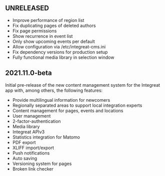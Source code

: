 UNRELEASED
----------

* Improve performance of region list
* Fix duplicating pages of deleted authors
* Fix page permissions
* Show recurrence in event list
* Only show upcoming events per default
* Allow configuration via /etc/integreat-cms.ini
* Fix dependency versions for production setup
* Fully functional media library in selection window


2021.11.0-beta
--------------

Initial pre-release of the new content management system for the Integreat app with, among others, the following features:

* Provide multilingual information for newcomers
* Regionally separated areas to support local integration experts
* Content management for pages, events and locations
* User management
* 2-factor-authentication
* Media library
* Integreat APIv3
* Statistics integration for Matomo
* PDF export
* XLIFF import/export
* Push notifications
* Auto saving
* Versioning system for pages
* Broken link checker
